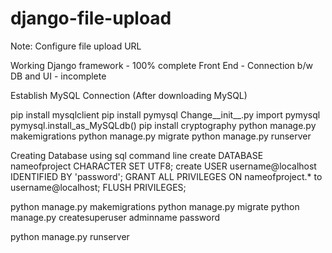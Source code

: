 # django-file-upload
Note: Configure file upload URL

Working Django framework - 100% complete
Front End  - Connection b/w DB and UI - incomplete

Establish MySQL Connection (After downloading MySQL)

pip install mysqlclient
pip install pymysql 
    Change__init__.py
        import pymysql
        pymysql.install_as_MySQLdb()
pip install cryptography
python manage.py makemigrations
python manage.py migrate
python manage.py runserver

Creating Database using sql command line
    create DATABASE nameofproject CHARACTER SET UTF8;
    create USER username@localhost IDENTIFIED BY 'password';
    GRANT ALL PRIVILEGES ON nameofproject.* to username@localhost;
    FLUSH PRIVILEGES;


python manage.py makemigrations
python manage.py migrate
python manage.py createsuperuser
    adminname
    password

python manage.py runserver
